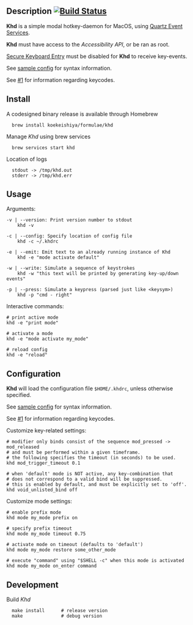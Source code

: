 ## Description [![Build Status](https://travis-ci.org/koekeishiya/khd.svg?branch=master)](https://travis-ci.org/koekeishiya/khd)

**Khd** is a simple modal hotkey-daemon for MacOS, using [Quartz Event Services](https://developer.apple.com/reference/coregraphics/1658572-quartz_event_services?language=objc).

**Khd** must have access to the *Accessibility API*, or be ran as root.

[Secure Keyboard Entry](https://github.com/koekeishiya/khd/issues/7) must be disabled for **Khd** to receive key-events.

See [sample config](https://github.com/koekeishiya/khd/blob/master/examples/khdrc) for syntax information.

See [#1](https://github.com/koekeishiya/khd/issues/1) for information regarding keycodes.

## Install

A codesigned binary release is available through Homebrew

      brew install koekeishiya/formulae/khd

Manage *Khd* using brew services

      brew services start khd

Location of logs

      stdout -> /tmp/khd.out
      stderr -> /tmp/khd.err

## Usage

Arguments:
```
-v | --version: Print version number to stdout
    khd -v

-c | --config: Specify location of config file
    khd -c ~/.khdrc

-e | --emit: Emit text to an already running instance of Khd
    khd -e "mode activate default"

-w | --write: Simulate a sequence of keystrokes
    khd -w "this text will be printed by generating key-up/down events"

-p | --press: Simulate a keypress (parsed just like <keysym>)
    khd -p "cmd - right"
```

Interactive commands:
```
# print active mode
khd -e "print mode"

# activate a mode
khd -e "mode activate my_mode"

# reload config
khd -e "reload"
```

## Configuration

**Khd** will load the configuration file `$HOME/.khdrc`, unless otherwise specified.

See [sample config](https://github.com/koekeishiya/khd/blob/master/examples/khdrc) for syntax information.

See [#1](https://github.com/koekeishiya/khd/issues/1) for information regarding keycodes.

Customize key-related settings:
```
# modifier only binds consist of the sequence mod_pressed -> mod_released
# and must be performed within a given timeframe.
# the following specifies the timeout (in seconds) to be used.
khd mod_trigger_timeout 0.1

# when 'default' mode is NOT active, any key-combination that
# does not correspond to a valid bind will be suppressed.
# this is enabled by default, and must be explicitly set to 'off'.
khd void_unlisted_bind off
```

Customize mode settings:
```
# enable prefix mode
khd mode my_mode prefix on

# specify prefix timeout
khd mode my_mode timeout 0.75

# activate mode on timeout (defaults to 'default')
khd mode my_mode restore some_other_mode

# execute "command" using "$SHELL -c" when this mode is activated
khd mode my_mode on_enter command
```

## Development

Build *Khd*

      make install      # release version
      make              # debug version


